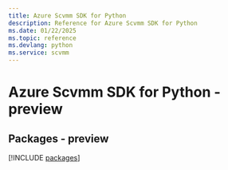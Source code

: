 ```yaml
---
title: Azure Scvmm SDK for Python
description: Reference for Azure Scvmm SDK for Python
ms.date: 01/22/2025
ms.topic: reference
ms.devlang: python
ms.service: scvmm
---
```

# Azure Scvmm SDK for Python - preview
## Packages - preview
[!INCLUDE [packages](scvmm-index.md)]